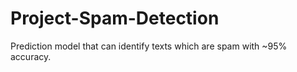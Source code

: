 # Project-Spam-Detection
Prediction model that can identify texts which are spam with ~95% accuracy.
